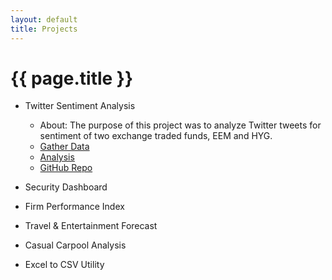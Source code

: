 ```yaml
---
layout: default
title: Projects
---
```


# {{ page.title }}

- Twitter Sentiment Analysis
	- About: The purpose of this project was to analyze Twitter tweets for sentiment of two exchange traded funds, EEM and HYG.
	- [Gather Data](https://vicmora.github.io/blog/2017/02/20/twitter-sentiment-gather-data)
	- [Analysis](https://vicmora.github.io/blog/2017/02/21/twitter-sentiment-analytics)
	- [GitHub Repo](https://github.com/vicmora/twitter_sentiment)
	
- Security Dashboard
- Firm Performance Index
- Travel & Entertainment Forecast
- Casual Carpool Analysis
- Excel to CSV Utility